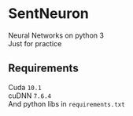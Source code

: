 # SentNeuron
Neural Networks on python 3  
Just for practice
## Requirements
Cuda `10.1`  
cuDNN `7.6.4`  
And python libs in `requirements.txt`